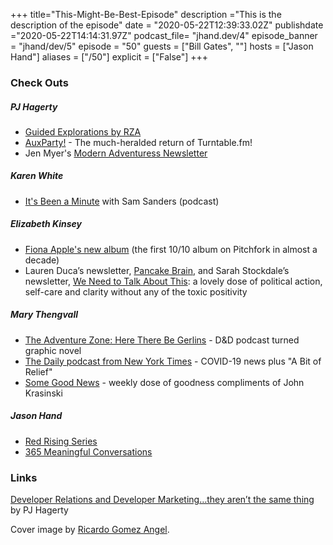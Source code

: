 +++
title="This-Might-Be-Best-Episode"
description ="This is the description of the episode"
date = "2020-05-22T12:39:33.02Z"
publishdate ="2020-05-22T14:14:31.97Z"
podcast_file= "jhand.dev/4"
episode_banner = "jhand/dev/5"
episode = "50"
guests = ["Bill Gates", ""]
hosts = ["Jason Hand"]
aliases = ["/50"]
explicit = ["False"]
+++

### Check Outs

##### PJ Hagerty
* [Guided Explorations by
RZA](https://open.spotify.com/album/2XZkvTFqEDLC7CEM69gR47?si=VZvGd6JmQtOz6djsWj85Jw)
* [AuxParty!](https://auxparty.com/devrel-collective) - The much-heralded return
of Turntable.fm!
* Jen Myer's [Modern Adventuress
Newsletter](https://jenmyers.substack.com/p/13-march-2020)

##### Karen White
* [It's Been a
Minute](https://www.npr.org/podcasts/510317/its-been-a-minute-with-sam-sanders)
with Sam Sanders (podcast)

##### Elizabeth Kinsey
* [Fiona Apple's new
album](https://www.vulture.com/2020/04/fiona-apple-fetch-the-bolt-cutters-songs.html)
(the first 10/10 album on Pitchfork in almost a decade)
* Lauren Duca’s newsletter, [Pancake Brain](https://laurenduca.substack.com/),
and Sarah Stockdale’s newsletter, [We Need to Talk About
This](https://www.wntta.co/): a lovely dose of political action, self-care and
clarity without any of the toxic positivity

##### Mary Thengvall
* [The Adventure Zone: Here There Be Gerlins](https://amzn.to/2VHNQ1M) - D&D
podcast turned graphic novel
* [The Daily podcast from New York
Times](https://www.nytimes.com/column/the-daily) - COVID-19 news plus "A Bit of
Relief"
* [Some Good News](https://www.youtube.com/channel/UCOe_y6KKvS3PdIfb9q9pGug) -
weekly dose of goodness compliments of John Krasinski

##### Jason Hand
* [Red Rising Series](https://amzn.to/2Vrg7un)
* [365 Meaningful Conversations](https://365meaningfulconversations.com/)

### Links
[Developer Relations and Developer Marketing…they aren’t the same
thing](https://medium.com/@aspleenic/developer-relations-and-developer-marketing-they-arent-the-same-thing-35b896159825)
by PJ Hagerty 

Cover image by [Ricardo Gomez
Angel](https://unsplash.com/@ripato?utm_source=unsplash&utm_medium=referral&utm_content=creditCopyText).